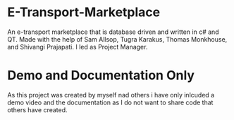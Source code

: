 # E-Transport-Marketplace
An e-transport marketplace that is database driven and written in c# and QT. Made with the help of Sam Allsop, Tugra Karakus, Thomas Monkhouse, and Shivangi Prajapati. I led as Project Manager.

# Demo and Documentation Only
As this project was created by myself nad others i have only inlcuded a demo video and the documentation as I do not want to share code that others have created.
